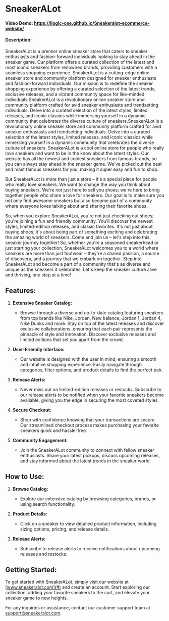 # SneakerALot

#### Video Demo: https://ilogic-cee.github.io/Sneakeralot-ecommerce-website/

#### Description:

SneakerALot is a premier online sneaker store that caters to sneaker enthusiasts and fashion-forward individuals looking to stay ahead in the sneaker game. Our platform offers a curated collection of the latest and most iconic sneakers from renowned brands, providing customers with a seamless shopping experience. SneakerALot is a cutting-edge online sneaker store and community platform designed for sneaker enthusiasts and fashion-forward individuals. Our mission is to redefine the sneaker shopping experience by offering a curated selection of the latest trends, exclusive releases, and a vibrant community space for like-minded individuals.SneakerALot is a revolutionary online sneaker store and community platform crafted for avid sneaker enthusiasts and trendsetting individuals. Delve into a curated selection of the latest styles, limited releases, and iconic classics while immersing yourself in a dynamic community that celebrates the diverse culture of sneakers.SneakerALot is a revolutionary online sneaker store and community platform crafted for avid sneaker enthusiasts and trendsetting individuals. Delve into a curated selection of the latest styles, limited releases, and iconic classics while immersing yourself in a dynamic community that celebrates the diverse culture of sneakers. SneakerALot is a cool online store for people who really love sneakers and want to be in the know about the latest styles. Our website has all the newest and coolest sneakers from famous brands, so you can always stay ahead in the sneaker game. We've picked out the best and most famous sneakers for you, making it super easy and fun to shop.

But SneakerALot is more than just a store – it's a special place for people who really love sneakers. We want to change the way you think about buying sneakers. We're not just here to sell you shoes; we're here to bring together people who share a love for sneakers. Our goal is to make sure you not only find awesome sneakers but also become part of a community where everyone loves talking about and sharing their favorite shoes.

So, when you explore SneakerALot, you're not just checking out shoes; you're joining a fun and friendly community. You'll discover the newest styles, limited-edition releases, and classic favorites. It's not just about buying shoes; it's about being part of something exciting and celebrating the amazing world of sneakers. Come and join us – let's step into this sneaker journey together! So, whether you're a seasoned sneakerhead or just starting your collection, SneakerALot welcomes you to a world where sneakers are more than just footwear – they're a shared passion, a source of discovery, and a journey that we embark on together. Step into SneakerALot and become a part of a community that's as diverse and unique as the sneakers it celebrates. Let's keep the sneaker culture alive and thriving, one step at a time!

## Features:

1. **Extensive Sneaker Catalog:**
   - Browse through a diverse and up-to-date catalog featuring sneakers from top brands like Nike, Jordan, New balance, Jordan 1, Jordan 4, Nike Dunks and more. Stay on top of the latest releases and discover exclusive collaborations. ensuring that each pair represents the pinnacle of style and innovation. Discover exclusive releases and limited editions that set you apart from the crowd.

2. **User-Friendly Interface:**
   - Our website is designed with the user in mind, ensuring a smooth and intuitive shopping experience. Easily navigate through categories, filter options, and product details to find the perfect pair.

3. **Release Alerts:**
   - Never miss out on limited-edition releases or restocks. Subscribe to our release alerts to be notified when your favorite sneakers become available, giving you the edge in securing the most coveted styles.

4. **Secure Checkout:**
   - Shop with confidence knowing that your transactions are secure. Our streamlined checkout process makes purchasing your favorite sneakers quick and hassle-free.

5. **Community Engagement:**
   - Join the SneakerALot community to connect with fellow sneaker enthusiasts. Share your latest pickups, discuss upcoming releases, and stay informed about the latest trends in the sneaker world.

## How to Use:

1. **Browse Catalog:**
   - Explore our extensive catalog by browsing categories, brands, or using search functionality.

2. **Product Details:**
   - Click on a sneaker to view detailed product information, including sizing options, pricing, and release details.


3. **Release Alerts:**
   - Subscribe to release alerts to receive notifications about upcoming releases and restocks.

## Getting Started:

To get started with SneakerALot, simply visit our website at [www.sneakeralot.com](#) and create an account. Start exploring our collection, adding your favorite sneakers to the cart, and elevate your sneaker game to new heights.

For any inquiries or assistance, contact our customer support team at [support@sneakeralot.com](mailto:support@sneakeralot.com).

